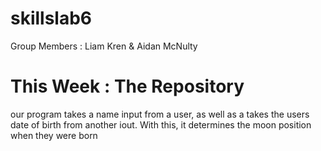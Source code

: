 # skillslab6 

Group Members : Liam Kren & Aidan McNulty

# **This Week : The Repository**

our program takes a name input from a user, as well as a takes the users date of birth from another iout. With this, it determines the moon position when they were born
